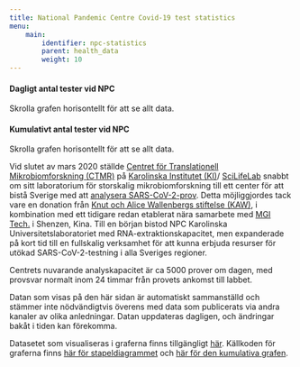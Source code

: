 ```yaml
---
title: National Pandemic Centre Covid-19 test statistics
menu:
    main:
        identifier: npc-statistics
        parent: health_data
        weight: 10
---
```


#### Dagligt antal tester vid NPC

<div class="d-md-none alert alert-info">
  Skrolla grafen horisontellt för att se allt data.
</div>
<div class="plot_wrapper">
  <div id="stacked-bar-chart"></div>
</div>

#### Kumulativt antal tester vid NPC

<div class="d-md-none alert alert-info">
  Skrolla grafen horisontellt för att se allt data.
</div>
<div class="plot_wrapper">
  <div id="cumulative-plot"></div>
</div>

Vid slutet av mars 2020 ställde
[Centret för Translationell Mikrobiomforskning (CTMR)](https://ki.se/en/research/news-from-the-centre-for-translational-microbiome-research-ctmr)
på [Karolinska Institutet (KI)](https://ki.se/)/
[SciLifeLab](https://www.scilifelab.se/)
snabbt om sitt laboratorium för storskalig mikrobiomforskning till ett center
för att bistå Sverige med att
[analysera SARS-CoV-2-prov](https://ki.se/mtc/ctmr-and-covid-19).
Detta möjliggjordes tack vare en donation från
[Knut och Alice Wallenbergs stiftelse (KAW)](https://kaw.wallenberg.org/),
i kombination med ett tidigare redan etablerat nära samarbete med
[MGI Tech.](https://en.mgitech.cn/) i Shenzen, Kina.
Till en början bistod NPC Karolinska Universitetslaboratoriet med
RNA-extraktionskapacitet, men expanderade på kort tid till en
fullskalig verksamhet för att kunna erbjuda resurser för utökad
SARS-CoV-2-testning i alla Sveriges regioner.

Centrets nuvarande analyskapacitet är ca 5000 prover om dagen, med provsvar
normalt inom 24 timmar från provets ankomst till labbet.

Datan som visas på den här sidan är automatiskt sammanställd och stämmer inte
nödvändigtvis överens med data som publicerats via andra kanaler
av olika anledningar. Datan uppdateras dagligen, och ändringar bakåt i
tiden kan förekomma.

Datasetet som visualiseras i graferna finns tillgängligt
[här](https://datagraphics.dckube.scilifelab.se/dataset/bbbaf64a25a1452287a8630503f07418).
Källkoden för graferna finns
[här för stapeldiagrammet](https://datagraphics.dckube.scilifelab.se/graphic/ddb1119aefce47d58d0b3a49e98b4fcc)
och [här för den kumulativa grafen](https://datagraphics.dckube.scilifelab.se/graphic/e823c75ee55849e7999da56c6c869c7a).

<script src="https://cdn.jsdelivr.net/npm/vega@5.12.1"></script>
<script src="https://cdn.jsdelivr.net/npm/vega-lite@4.12.2"></script>
<script src="https://cdn.jsdelivr.net/npm/vega-embed@6.8.0"></script>

<script src="https://datagraphics.dckube.scilifelab.se/graphic/ddb1119aefce47d58d0b3a49e98b4fcc.js?id=stacked-bar-chart"></script>

<script src="https://datagraphics.dckube.scilifelab.se/graphic/e823c75ee55849e7999da56c6c869c7a.js?id=cumulative-plot"></script>
